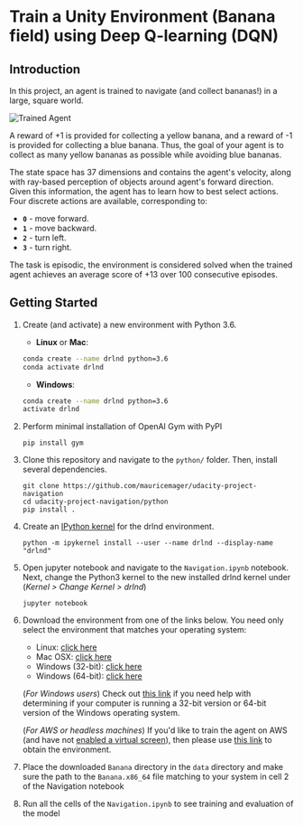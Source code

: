 [//]: # (Image References)

[image1]: https://video.udacity-data.com/topher/2018/June/5b1ab4b0_banana/banana.gif "Trained Agent"

# Train a Unity Environment (Banana field) using Deep Q-learning (DQN)

## Introduction

In this project, an agent is trained to navigate (and collect bananas!) in a large, square world.  

![Trained Agent][image1]



A reward of +1 is provided for collecting a yellow banana, and a reward of -1 is provided for collecting a blue banana.  Thus, the goal of your agent is to collect as many yellow bananas as possible while avoiding blue bananas.  

The state space has 37 dimensions and contains the agent's velocity, along with ray-based perception of objects around agent's forward direction.  Given this information, the agent has to learn how to best select actions.  Four discrete actions are available, corresponding to:
- **`0`** - move forward.
- **`1`** - move backward.
- **`2`** - turn left.
- **`3`** - turn right.

The task is episodic, the environment is considered solved when the trained agent achieves an average score of +13 over 100 consecutive episodes.

## Getting Started

1. Create (and activate) a new environment with Python 3.6.

	- __Linux__ or __Mac__: 
	```bash
	conda create --name drlnd python=3.6
	conda activate drlnd
	```
	- __Windows__: 
	```bash
	conda create --name drlnd python=3.6 
	activate drlnd
	```


2. Perform minimal installation of OpenAI Gym with PyPI
    ```
    pip install gym  
    ```

3. Clone this repository and navigate to the `python/` folder. Then, install several dependencies. 
    ```
    git clone https://github.com/mauricemager/udacity-project-navigation
    cd udacity-project-navigation/python
    pip install .
    ```

4. Create an [IPython kernel](https://ipython.readthedocs.io/en/stable/install/kernel_install.html) for the drlnd environment.
    ```
   python -m ipykernel install --user --name drlnd --display-name "drlnd"
    ```

5. Open jupyter notebook and navigate to the `Navigation.ipynb` notebook. 
   Next, change the Python3 kernel to the new installed drlnd kernel under (_Kernel > Change Kernel > drlnd_)

    ```
    jupyter notebook 
    ```

6. Download the environment from one of the links below.  You need only select the environment that matches your operating system:
    - Linux: [click here](https://s3-us-west-1.amazonaws.com/udacity-drlnd/P1/Banana/Banana_Linux.zip)
    - Mac OSX: [click here](https://s3-us-west-1.amazonaws.com/udacity-drlnd/P1/Banana/Banana.app.zip)
    - Windows (32-bit): [click here](https://s3-us-west-1.amazonaws.com/udacity-drlnd/P1/Banana/Banana_Windows_x86.zip)
    - Windows (64-bit): [click here](https://s3-us-west-1.amazonaws.com/udacity-drlnd/P1/Banana/Banana_Windows_x86_64.zip)
    
    (_For Windows users_) Check out [this link](https://support.microsoft.com/en-us/help/827218/how-to-determine-whether-a-computer-is-running-a-32-bit-version-or-64) if you need help with determining if your computer is running a 32-bit version or 64-bit version of the Windows operating system.

    (_For AWS or headless machines_) If you'd like to train the agent on AWS (and have not [enabled a virtual screen](https://github.com/Unity-Technologies/ml-agents/blob/master/docs/Training-on-Amazon-Web-Service.md)), then please use [this link](https://s3-us-west-1.amazonaws.com/udacity-drlnd/P1/Banana/Banana_Linux_NoVis.zip) to obtain the environment.


7. Place the downloaded `Banana` directory in the `data` directory and make sure the path to the `Banana.x86_64` file matching to your system in cell 2 of the Navigation notebook


8. Run all the cells of the `Navigation.ipynb` to see training and evaluation of the model

